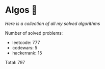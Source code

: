 # Algos 🏯

_Here is a collection of all my solved algorithms_

Number of solved problems:
- leetcode: 777
- codewars: 5
- hackerrank: 15

Total: 797
